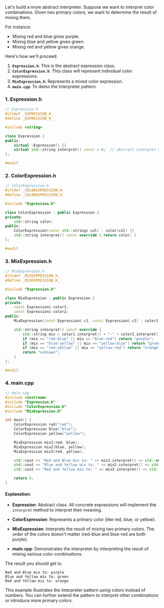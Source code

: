 Let's build a more abstract interpreter. Suppose we want to interpret color combinations. 
Given two primary colors, we want to determine the result of mixing them.

For instance:
- Mixing red and blue gives purple.
- Mixing blue and yellow gives green.
- Mixing red and yellow gives orange.

Here's how we'll proceed:

1. **`Expression.h`**: This is the abstract expression class.
2. **`ColorExpression.h`**: This class will represent individual color expressions.
3. **`MixExpression.h`**: Represents a mixed color expression.
4. **`main.cpp`**: To demo the Interpreter pattern.

### 1. Expression.h
```cpp
// Expression.h
#ifndef _EXPRESSION_H_
#define _EXPRESSION_H_

#include <string>

class Expression {
public:
    virtual ~Expression() {}
    virtual std::string interpret() const = 0;  // abstract interpret method
};

#endif
```

### 2. ColorExpression.h
```cpp
// ColorExpression.h
#ifndef _COLOREXPRESSION_H_
#define _COLOREXPRESSION_H_

#include "Expression.h"

class ColorExpression : public Expression {
private:
    std::string color;
public:
    ColorExpression(const std::string& col) : color(col) {}
    std::string interpret() const override { return color; }
};

#endif
```

### 3. MixExpression.h
```cpp
// MixExpression.h
#ifndef _MIXEXPRESSION_H_
#define _MIXEXPRESSION_H_

#include "Expression.h"

class MixExpression : public Expression {
private:
    const Expression& color1;
    const Expression& color2;
public:
    MixExpression(const Expression& c1, const Expression& c2) : color1(c1), color2(c2) {}

    std::string interpret() const override {
        std::string mix = color1.interpret() + "-" + color2.interpret();
        if (mix == "red-blue" || mix == "blue-red") return "purple";
        if (mix == "blue-yellow" || mix == "yellow-blue") return "green";
        if (mix == "red-yellow" || mix == "yellow-red") return "orange";
        return "unknown";
    }
};

#endif
```

### 4. main.cpp
```cpp
// main.cpp
#include <iostream>
#include "Expression.h"
#include "ColorExpression.h"
#include "MixExpression.h"

int main() {
    ColorExpression red("red");
    ColorExpression blue("blue");
    ColorExpression yellow("yellow");

    MixExpression mix1(red, blue);
    MixExpression mix2(blue, yellow);
    MixExpression mix3(red, yellow);

    std::cout << "Red and Blue mix to: " << mix1.interpret() << std::endl;  // Output: purple
    std::cout << "Blue and Yellow mix to: " << mix2.interpret() << std::endl;  // Output: green
    std::cout << "Red and Yellow mix to: " << mix3.interpret() << std::endl;  // Output: orange

    return 0;
}
```

#### Explanation:

- **Expression**: Abstract class. All concrete expressions will implement the `interpret` method to interpret their meaning.
  
- **ColorExpression**: Represents a primary color (like red, blue, or yellow).
  
- **MixExpression**: Interprets the result of mixing two primary colors. The order of the colors doesn't matter (red-blue and blue-red are both purple).

- **main.cpp**: Demonstrates the interpreter by interpreting the result of mixing various color combinations. 

The result you should get is:

```
Red and Blue mix to: purple
Blue and Yellow mix to: green
Red and Yellow mix to: orange
```


This example illustrates the Interpreter pattern using colors instead of numbers. 
You can further extend the pattern to interpret other combinations or introduce more primary colors.
